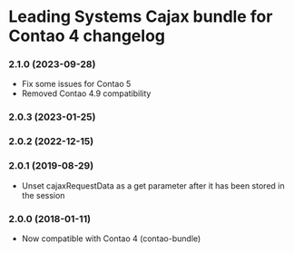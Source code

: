 Leading Systems Cajax bundle for Contao 4 changelog
===========================================

### 2.1.0 (2023-09-28)
 * Fix some issues for Contao 5
 * Removed Contao 4.9 compatibility

### 2.0.3 (2023-01-25)

### 2.0.2 (2022-12-15)

### 2.0.1 (2019-08-29)
 *  Unset cajaxRequestData as a get parameter after it has been stored in the session

### 2.0.0 (2018-01-11)
 * Now compatible with Contao 4 (contao-bundle)
